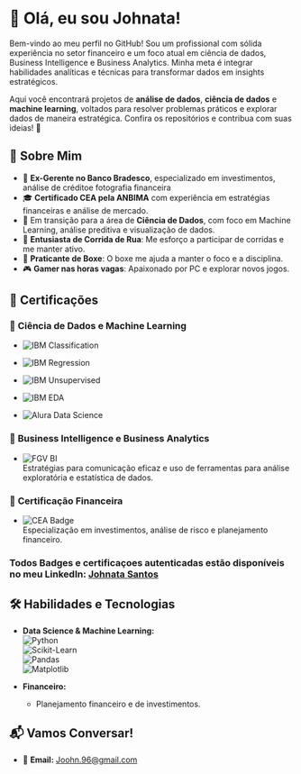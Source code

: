 
# 👋 Olá, eu sou Johnata!

Bem-vindo ao meu perfil no GitHub! Sou um profissional com sólida experiência no setor financeiro e um foco atual em ciência de dados, Business Intelligence e Business Analytics. Minha meta é integrar habilidades analíticas e técnicas para transformar dados em insights estratégicos.

Aqui você encontrará projetos de **análise de dados**, **ciência de dados** e **machine learning**, voltados para resolver problemas práticos e explorar dados de maneira estratégica. Confira os repositórios e contribua com suas ideias! 🚀


## 📜 Sobre Mim

- 💼 **Ex-Gerente no Banco Bradesco**, especializado em investimentos, análise de créditoe fotografia financeira 
- 🎓 **Certificado CEA pela ANBIMA** com experiência em estratégias financeiras e análise de mercado.
- 🌱 Em transição para a área de **Ciência de Dados**, com foco em Machine Learning, análise preditiva e visualização de dados.
- 🏃 **Entusiasta de Corrida de Rua**: Me esforço a participar de corridas e me manter ativo.
- 🥊 **Praticante de Boxe**: O boxe me ajuda a manter o foco e a disciplina.
- 🎮 **Gamer nas horas vagas**: Apaixonado por PC e explorar novos jogos. 
## 📜 Certificações

### 🔹 **Ciência de Dados e Machine Learning**
- ![IBM Classification](https://img.shields.io/badge/IBM-Supervised%20ML%20Classification-blue?style=flat&logo=ibm&logoColor=white)  
  
- ![IBM Regression](https://img.shields.io/badge/IBM-Supervised%20ML%20Regression-blue?style=flat&logo=ibm&logoColor=white)  
 
- ![IBM Unsupervised](https://img.shields.io/badge/IBM-Unsupervised%20ML-blue?style=flat&logo=ibm&logoColor=white)  
  
- ![IBM EDA](https://img.shields.io/badge/IBM-Exploratory%20Data%20Analysis-blue?style=flat&logo=ibm&logoColor=white)    
  
- ![Alura Data Science](https://img.shields.io/badge/Alura-Formação%20Data%20Science-blue?style=flat&logo=python&logoColor=white)  

### 🔹 **Business Intelligence e Business Analytics**
- ![FGV BI](https://img.shields.io/badge/FGV-Business%20Intelligence%20e%20Analytics-darkblue?style=flat&logo=google-analytics&logoColor=white)  
  Estratégias para comunicação eficaz e uso de ferramentas para análise exploratória e estatística de dados.  

### 🔹 **Certificação Financeira**
- ![CEA Badge](https://img.shields.io/badge/CEA-Especialista%20em%20Investimentos-brightgreen?style=flat&logo=money&logoColor=white)   
  Especialização em investimentos, análise de risco e planejamento financeiro.

### Todos Badges e certificaçoes autenticadas estão disponíveis no meu **LinkedIn:** [Johnata Santos](https://www.linkedin.com/in/johnata-silva-cea-095616182/)
## 🛠️ Habilidades e Tecnologias

- **Data Science & Machine Learning:**  
  ![Python](https://img.shields.io/badge/-Python-3776AB?style=flat&logo=python&logoColor=white)  
  ![Scikit-Learn](https://img.shields.io/badge/-Scikit--Learn-F7931E?style=flat&logo=scikit-learn&logoColor=white)  
  ![Pandas](https://img.shields.io/badge/-Pandas-150458?style=flat&logo=pandas&logoColor=white)  
  ![Matplotlib](https://img.shields.io/badge/-Matplotlib-11557C?style=flat&logo=plotly&logoColor=white)

- **Financeiro:**  
  - Planejamento financeiro e de investimentos.  
  

## 📬 Vamos Conversar!

- 📧 **Email:** [Joohn.96@gmail.com](mailto:Joohn.96@gmail.com)


